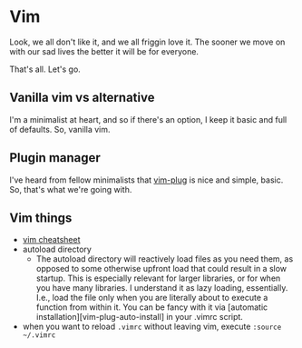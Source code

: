 # Vim

Look, we all don't like it, and we all friggin love it. The sooner we move on with our sad lives the better it will be for everyone.

That's all. Let's go.

## Vanilla vim vs alternative

I'm a minimalist at heart, and so if there's an option, I keep it basic and full of defaults. So, vanilla vim.

## Plugin manager

I've heard from fellow minimalists that [vim-plug](https://github.com/junegunn/vim-plug/wiki/tips#automatic-installation) is nice and simple, basic. So, that's what we're going with.

## Vim things

* [vim cheatsheet](https://devhints.io/vim)
* autoload directory
  * The autoload directory will reactively load files as you need them, as opposed to some otherwise upfront load that could result in a slow startup. This is especially relevant for larger libraries, or for when you have many libraries. I understand it as lazy loading, essentially. I.e., load the file only when you are literally about to execute a function from within it. You can be fancy with it via \[automatic installation\]\[vim-plug-auto-install\] in your .vimrc script.
* when you want to reload `.vimrc` without leaving vim, execute `:source ~/.vimrc`

